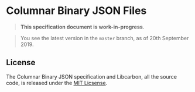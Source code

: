 # Columnar Binary JSON Files

> **This specification document is work-in-progress**. 

> You see the latest version in the `master` branch, as of 20th September 2019.

## License

The Columnar Binary JSON specification and Libcarbon, all the source code, is released under the [MIT Licsense](https://github.com/jaksonlabs/jakson/blob/master/LICENSE).
